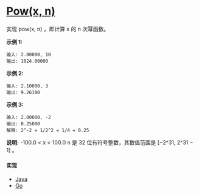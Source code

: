 # [Pow(x, n)](https://leetcode-cn.com/problems/powx-n/description/)

实现 pow(x, n) ，即计算 x 的 n 次幂函数。

**示例 1:**
```
输入: 2.00000, 10
输出: 1024.00000
```

**示例 2:**
```
输入: 2.10000, 3
输出: 9.26100
```

**示例 3:**
```
输入: 2.00000, -2
输出: 0.25000
解释: 2^-2 = 1/2^2 = 1/4 = 0.25
```

**说明:**
-100.0 < x < 100.0
n 是 32 位有符号整数，其数值范围是 [−2^31, 2^31 − 1] 。

#### 实现
- [Java](https://github.com/pojozhang/playground/blob/master/solutions/java/src/main/java/playground/algorithm/Pow.java)
- [Go](https://github.com/pojozhang/playground/blob/master/solutions/go/src/playground/algorithm/pow.go)

